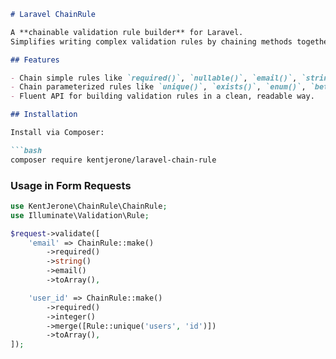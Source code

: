 
````markdown
# Laravel ChainRule

A **chainable validation rule builder** for Laravel.  
Simplifies writing complex validation rules by chaining methods together.

## Features

- Chain simple rules like `required()`, `nullable()`, `email()`, `string()`, etc.
- Chain parameterized rules like `unique()`, `exists()`, `enum()`, `between()`, `after()`, etc.
- Fluent API for building validation rules in a clean, readable way.

## Installation

Install via Composer:

```bash
composer require kentjerone/laravel-chain-rule
````

### Usage in Form Requests

```php
use KentJerone\ChainRule\ChainRule;
use Illuminate\Validation\Rule;

$request->validate([
    'email' => ChainRule::make()
        ->required()
        ->string()
        ->email()
        ->toArray(),

    'user_id' => ChainRule::make()
        ->required()
        ->integer()
        ->merge([Rule::unique('users', 'id')])
        ->toArray(),
]);
```

```

